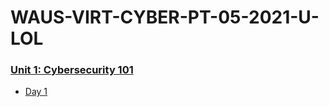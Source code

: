 # WAUS-VIRT-CYBER-PT-05-2021-U-LOL

### [Unit 1: Cybersecurity 101](01-Cybersecurity-101/readme.md)
- [Day 1](01-Cybersecurity-101/1)
